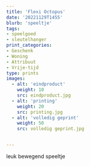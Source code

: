```yaml
---
title: 'Flexi Octopus'
date: '20221129T1455'
blurb: 'speeltje'
tags:
- speelgoed
- sleutelhanger
print_categories:
- Geschenk
- Woning
- Attribuut
- Vrije-tijd
type: prints
images:
  - alt: 'eindproduct'
    weight: 10
    src: eindproduct.jpg
  - alt: 'printing'
    weight: 20
    src: printing.jpg
  - alt: 'volledig geprint'
    weight: 50
    src: volledig geprint.jpg


---
```

leuk bewegend speeltje
